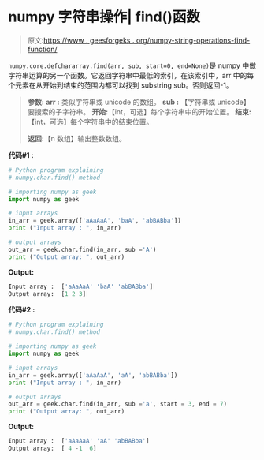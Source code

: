 # numpy 字符串操作| find()函数

> 原文:[https://www . geesforgeks . org/numpy-string-operations-find-function/](https://www.geeksforgeeks.org/numpy-string-operations-find-function/)

`numpy.core.defchararray.find(arr, sub, start=0, end=None)`是 numpy 中做字符串运算的另一个函数。它返回字符串中最低的索引，在该索引中，arr 中的每个元素在从开始到结束的范围内都可以找到 substring sub。否则返回-1。

> **参数:**
> **arr :** 类似字符串或 unicode 的数组。
> **sub :** 【字符串或 unicode】要搜索的子字符串。
> **开始:**【int，可选】每个字符串中的开始位置。
> **结束:**【int，可选】每个字符串中的结束位置。
> 
> **返回:**【n 数组】输出整数数组。

**代码#1 :**

```py
# Python program explaining
# numpy.char.find() method 

# importing numpy as geek
import numpy as geek

# input arrays  
in_arr = geek.array(['aAaAaA', 'baA', 'abBABba'])
print ("Input array : ", in_arr) 

# output arrays 
out_arr = geek.char.find(in_arr, sub ='A')
print ("Output array: ", out_arr) 
```

**Output:**

```py
Input array :  ['aAaAaA' 'baA' 'abBABba']
Output array:  [1 2 3]

```

**代码#2 :**

```py
# Python program explaining
# numpy.char.find() method 

# importing numpy as geek
import numpy as geek

# input arrays  
in_arr = geek.array(['aAaAaA', 'aA', 'abBABba'])
print ("Input array : ", in_arr) 

# output arrays 
out_arr = geek.char.find(in_arr, sub ='a', start = 3, end = 7)
print ("Output array: ", out_arr) 
```

**Output:**

```py
Input array :  ['aAaAaA' 'aA' 'abBABba']
Output array:  [ 4 -1  6]

```
